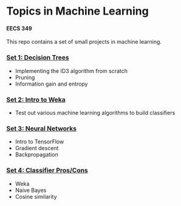 # Topics in Machine Learning
#### EECS 349

This repo contains a set of small projects in machine learning.

### [Set 1: Decision Trees](PS1)
- Implementing the ID3 algorithm from scratch
- Pruning
- Information gain and entropy

### [Set 2: Intro to Weka](PS2)
- Test out various machine learning algorithms to build classifiers

### [Set 3: Neural Networks](PS3)
- Intro to TensorFlow
- Gradient descent
- Backpropagation

### [Set 4: Classifier Pros/Cons](PS4)
- Weka
- Naive Bayes
- Cosine similarity
